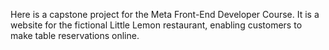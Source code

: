Here is a capstone project for the Meta Front-End Developer Course.
It is a website for the fictional Little Lemon restaurant, enabling customers to make table reservations online.
